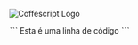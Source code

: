 ![Coffescript Logo](https://miro.medium.com/v2/resize:fit:1200/1*-fLC6fxlLlKsXkTdA3KecA.jpeg)

ˋˋˋ
Esta é uma linha de código
ˋˋˋ